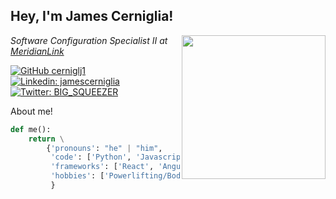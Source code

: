 <h2> Hey, I'm James Cerniglia! </h2>
<img align='right' src="https://oldschool.runescape.wiki/images/8/8c/Strength_cape_emote.gif" width="230">
<p><em>Software Configuration Specialist II at <a href="https://www.meridianlink.com/">MeridianLink</a>
</em></p>

[![GitHub cerniglj1](https://img.shields.io/github/followers/cerniglj1?label=follow&style=social)](https://github.com/cerniglj1)
[![Linkedin: jamescerniglia](https://img.shields.io/badge/-jamescerniglia-blue?style=flat-square&logo=Linkedin&logoColor=white&link=https://www.linkedin.com/in/jamescerniglia/)](https://www.linkedin.com/in/jamescerniglia/)
[![Twitter: BIG_SQUEEZER](https://img.shields.io/twitter/follow/BIG_SQUEEZER?style=social)](https://twitter.com/BIG_SQUEEZER)


About me!
```python
def me():
    return \
        {'pronouns': "he" | "him",
         'code': ['Python', 'Javascript', 'Java', 'Typescript', 'HTML', 'CSS'],
         'frameworks': ['React', 'Angular', 'VueJS', 'Java Spring Boot' ],
         'hobbies': ['Powerlifting/Bodybuilding', 'Video game dev/player', 'Artist']
         }
```
